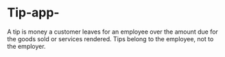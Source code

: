# Tip-app-
A tip is money a customer leaves for an employee over the amount due for the goods sold or services rendered. Tips belong to the employee, not to the employer.
